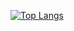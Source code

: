 [![Top Langs](https://github-readme-stats.vercel.app/api/top-langs/?username=LHTrungSkySP&layout=compact&langs_count=20&hide=html,css)](https://github.com/LHTrungSkySP/github-readme-stats)
